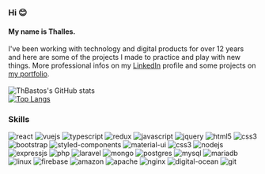### Hi 😊

#### My name is Thalles.
I've been working with technology and digital products for over 12 years and here are some of the projects I made to practice and play with new things. More professional infos on my [LinkedIn](https://www.linkedin.com/in/thallesbastos/en) profile and some projects on [my portfolio](https://thbastos.com/).
<br />
<br />
![ThBastos's GitHub stats](https://github-readme-stats.vercel.app/api?username=ThBastos&show_icons=true&theme=dracula) <br /> 
[![Top Langs](https://github-readme-stats.vercel.app/api/top-langs/?username=ThBastos&layout=compact&theme=dracula&card_width=445)](https://github.com/Odamiani/github-readme-stats)

### Skills
<div style"display: inline_block">
  <img aling="center" alt="react" src="https://img.shields.io/badge/React-20232A?style=for-the-badge&logo=react&logoColor=61DAFB" />
  <img aling="center" alt="vuejs" src="https://img.shields.io/badge/Vue.js-35495E?style=for-the-badge&logo=vue.js&logoColor=4FC08D" />
  <img aling="center" alt="typescript" src="https://img.shields.io/badge/TypeScript-007ACC?style=for-the-badge&logo=typescript&logoColor=white" />
  <img aling="center" alt="redux" src="https://img.shields.io/badge/Redux-593D88?style=for-the-badge&logo=redux&logoColor=white" />
  <img aling="center" alt="javascript" src="https://img.shields.io/badge/JavaScript-323330?style=for-the-badge&logo=javascript&logoColor=F7DF1E" />
  <img aling="center" alt="jquery" src="https://img.shields.io/badge/jQuery-0769AD?style=for-the-badge&logo=jquery&logoColor=white" />
  <img aling="center" alt="html5" src="https://img.shields.io/badge/HTML5-E34F26?style=for-the-badge&logo=html5&logoColor=white" />

  <img aling="center" alt="css3" src="https://img.shields.io/badge/CSS3-1572B6?style=for-the-badge&logo=css3&logoColor=white" />
  <img aling="center" alt="bootstrap" src="https://img.shields.io/badge/Bootstrap-563D7C?style=for-the-badge&logo=bootstrap&logoColor=white" />
  <img aling="center" alt="styled-components" src="https://img.shields.io/badge/styled--components-DB7093?style=for-the-badge&logo=styled-components&logoColor=white" />
  <img aling="center" alt="material-ui" src="https://img.shields.io/badge/Material--UI-0081CB?style=for-the-badge&logo=material-ui&logoColor=white" />
  <img aling="center" alt="css3" src="https://img.shields.io/badge/CSS3-1572B6?style=for-the-badge&logo=css3&logoColor=white" />

  <img aling="center" alt="nodejs" src="https://img.shields.io/badge/Node.js-43853D?style=for-the-badge&logo=node.js&logoColor=white" />
  <img aling="center" alt="expressjs" src="https://img.shields.io/badge/Express.js-404D59?style=for-the-badge" />
  <img aling="center" alt="php" src="https://img.shields.io/badge/PHP-777BB4?style=for-the-badge&logo=php&logoColor=white" />
  <img aling="center" alt="laravel" src="https://img.shields.io/badge/Laravel-FF2D20?style=for-the-badge&logo=laravel&logoColor=white" />
  
  <img aling="center" alt="mongo" src="https://img.shields.io/badge/MongoDB-4EA94B?style=for-the-badge&logo=mongodb&logoColor=white" />
  <img aling="center" alt="postgres" src="https://img.shields.io/badge/PostgreSQL-316192?style=for-the-badge&logo=postgresql&logoColor=white" />
  <img aling="center" alt="mysql" src="https://img.shields.io/badge/MySQL-00000F?style=for-the-badge&logo=mysql&logoColor=white" />
  <img aling="center" alt="mariadb" src="https://img.shields.io/badge/MariaDB-01529E?style=for-the-badge&logo=mariadb&logoColor=white" />
  
  <img aling="center" alt="linux" src="https://img.shields.io/badge/Linux-E34F26?style=for-the-badge&logo=linux&logoColor=black" />
  <img aling="center" alt="firebase" src="https://img.shields.io/badge/Firebase-F29D0C?style=for-the-badge&logo=firebase&logoColor=white" />
  <img aling="center" alt="amazon" src="https://img.shields.io/badge/Amazon_AWS-232F3E?style=for-the-badge&logo=amazon-aws&logoColor=white" />
  <img aling="center" alt="apache" src="https://img.shields.io/badge/Apache-CA2136?style=for-the-badge&logo=apache&logoColor=whitee" />
  <img aling="center" alt="nginx" src="https://img.shields.io/badge/Nginx-009639?style=for-the-badge&logo=nginx&logoColor=white" />
  <img aling="center" alt="digital-ocean" src="https://img.shields.io/badge/Digital Ocean-0080FF?style=for-the-badge&logo=digitalocean&logoColor=white" />
  <img aling="center" alt="git" src="https://img.shields.io/badge/Git-E34F26?style=for-the-badge&logo=git&logoColor=white" />
</div>
